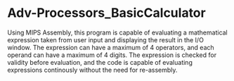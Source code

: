 # Adv-Processors_BasicCalculator
Using MIPS Assembly, this program is capable of evaluating a mathematical expression taken from user input and displaying the result in the I/O window. The expression can have a maximum of 4 operators, and each operand can have a maximum of 4 digits. The expression is checked for validity before evaluation, and the code is capable of evaluating expressions continously without the need for re-assembly.   
